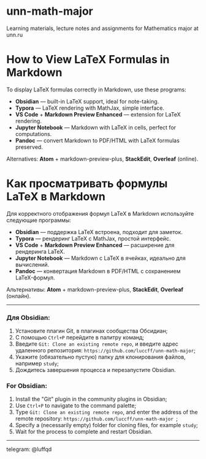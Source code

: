 # unn-math-major
Learning materials, lecture notes and assignments for Mathematics major at unn.ru

# How to View LaTeX Formulas in Markdown

To display LaTeX formulas correctly in Markdown, use these programs:

- **Obsidian** — built-in LaTeX support, ideal for note-taking.
- **Typora** — LaTeX rendering with MathJax, simple interface.
- **VS Code** + **Markdown Preview Enhanced** — extension for LaTeX rendering.
- **Jupyter Notebook** — Markdown with LaTeX in cells, perfect for computations.
- **Pandoc** — convert Markdown to PDF/HTML with LaTeX formulas preserved.

Alternatives: **Atom** + markdown-preview-plus, **StackEdit**, **Overleaf** (online).

# Как просматривать формулы LaTeX в Markdown

Для корректного отображения формул LaTeX в Markdown используйте следующие программы:

- **Obsidian** — поддержка LaTeX встроена, подходит для заметок.
- **Typora** — рендеринг LaTeX с MathJax, простой интерфейс.
- **VS Code** + **Markdown Preview Enhanced** — расширение для рендеринга LaTeX.
- **Jupyter Notebook** — Markdown с LaTeX в ячейках, идеально для вычислений.
- **Pandoc** — конвертация Markdown в PDF/HTML с сохранением LaTeX-формул.

Альтернативы: **Atom** + markdown-preview-plus, **StackEdit**, **Overleaf** (онлайн).

---
### Для Obsidian:
1. Установите плагин Git, в плагинах сообщества Обсидиан;
2. С помощью `Ctrl+P` перейдите в палитру команд;
3. Введите `Git: Clone an existing remote repo`, и введите адрес удаленного репозитория: `https://github.com/luccff/unn-math-major`;
4. Укажите (обязательно пустую) папку для клонирования файлов, например `study`;
5. Дождитесь завершения процесса и перезапустите Obsidian.

### For Obsidian:
1. Install the "Git" plugin in the community plugins in Obsidian;
2. Use `Ctrl+P` to navigate to the command palette;
3. Type `Git: Clone an existing remote repo`, and enter the address of the remote repository: `https://github.com/luccff/unn-math-major `;
4. Specify a (necessarily empty) folder for cloning files, for example `study`; 
5. Wait for the process to complete and restart Obsidian.

---
telegram: @luffqd